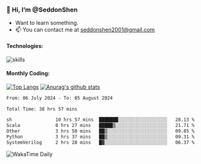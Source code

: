 ### 👋 Hi, I’m @SeddonShen
- Want to learn something.
- 📫 You can contact me at seddonshen2001@gmail.com

#### Technologies:

![skills](https://skillicons.dev/icons?i=scala,js,html,css,bootstrap,jquery,c,cpp,cloudflare,django,docker,flask,git,github,githubactions,linux,latex,mysql,nodejs,ps,php,pr,py,raspberrypi,redis,unreal,v,vscode,vue,bash)

#### Monthly Coding:
[![Top Langs](https://github-readme-stats.vercel.app/api/top-langs?username=seddonshen&show_icons=true&locale=en&layout=compact&hide=html&langs_count=8)](https://github.com/SeddonShen/)
[![Anurag's github stats](https://github-readme-stats.vercel.app/api?username=SeddonShen&count_private=true&show_icons=true)](https://github.com/anuraghazra/github-readme-stats)
<!--START_SECTION:waka-->

```txt
From: 06 July 2024 - To: 05 August 2024

Total Time: 38 hrs 57 mins

sh                10 hrs 57 mins  ███████░░░░░░░░░░░░░░░░░░   28.13 %
Scala             8 hrs 27 mins   █████▒░░░░░░░░░░░░░░░░░░░   21.71 %
Other             3 hrs 50 mins   ██▒░░░░░░░░░░░░░░░░░░░░░░   09.85 %
Python            3 hrs 37 mins   ██▒░░░░░░░░░░░░░░░░░░░░░░   09.31 %
SystemVerilog     2 hrs 28 mins   █▓░░░░░░░░░░░░░░░░░░░░░░░   06.37 %
```

<!--END_SECTION:waka-->

![WakaTime Daily](https://wakatime.com/share/@seddon2001/61a7e342-5f12-4fea-bf92-1fac161e97d6.svg)
<!---
SeddonShen/SeddonShen is a ✨ special ✨ repository because its `README.md` (this file) appears on your GitHub profile.
You can click the Preview link to take a look at your changes.
--->
